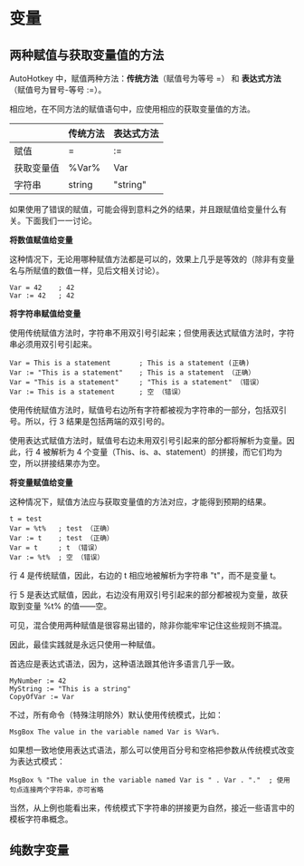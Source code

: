# 变量

## 两种赋值与获取变量值的方法

AutoHotkey 中，赋值两种方法：**传统方法**（赋值号为等号 =） 和 **表达式方法**（赋值号为冒号-等号 :=）。

相应地，在不同方法的赋值语句中，应使用相应的获取变量值的方法。

|            | 传统方法 | 表达式方法 |
| ---------- | -------- | ---------- |
| 赋值       | =        | :=         |
| 获取变量值 | %Var%    | Var        |
| 字符串     | string   | "string"   |

如果使用了错误的赋值，可能会得到意料之外的结果，并且跟赋值给变量什么有关。下面我们一一讨论。

**将数值赋值给变量**

这种情况下，无论用哪种赋值方法都是可以的，效果上几乎是等效的（除非有变量名与所赋值的数值一样，见后文相关讨论）。

```
Var = 42	; 42
Var := 42	; 42
```

**将字符串赋值给变量**

使用传统赋值方法时，字符串不用双引号引起来；但使用表达式赋值方法时，字符串必须用双引号引起来。

```
Var = This is a statement		; This is a statement (正确)
Var := "This is a statement"	; This is a statement （正确）
Var = "This is a statement"		; "This is a statement" （错误）
Var := This is a statement		; 空 （错误）
```

使用传统赋值方法时，赋值号右边所有字符都被视为字符串的一部分，包括双引号。所以，行 3 结果是包括两端的双引号的。

使用表达式赋值方法时，赋值号右边未用双引号引起来的部分都将解析为变量。因此，行 4 被解析为 4 个变量（This、is、a、statement）的拼接，而它们均为空，所以拼接结果亦为空。

**将变量赋值给变量**

这种情况下，赋值方法应与获取变量值的方法对应，才能得到预期的结果。

```
t = test
Var = %t%	; test （正确）
Var := t	; test （正确）
Var = t		; t （错误）
Var := %t%	; 空 （错误）
```

行 4 是传统赋值，因此，右边的 t 相应地被解析为字符串 "t"，而不是变量 t。

行 5 是表达式赋值，因此，右边没有用双引号引起来的部分都被视为变量，故获取到变量 %t% 的值——空。

可见，混合使用两种赋值是很容易出错的，除非你能牢牢记住这些规则不搞混。

因此，最佳实践就是永远只使用一种赋值。

首选应是表达式语法，因为，这种语法跟其他许多语言几乎一致。

```
MyNumber := 42
MyString := "This is a string"
CopyOfVar := Var
```

不过，所有命令（特殊注明除外）默认使用传统模式，比如：

```
MsgBox The value in the variable named Var is %Var%.
```

如果想一致地使用表达式语法，那么可以使用百分号和空格把参数从传统模式改变为表达式模式：

```
MsgBox % "The value in the variable named Var is " . Var . "."  ; 使用句点连接两个字符串，亦可省略
```

当然，从上例也能看出来，传统模式下字符串的拼接更为自然，接近一些语言中的模板字符串概念。

## 纯数字变量

